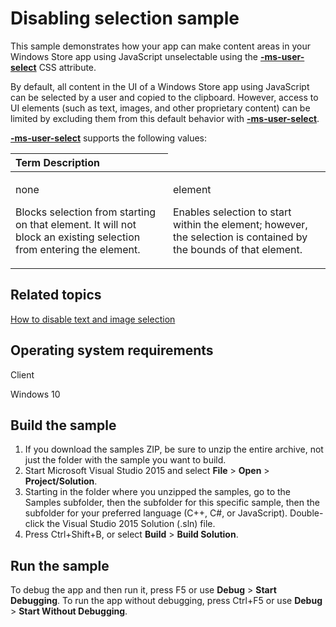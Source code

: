 <!---
  category: ControlsLayoutAndText
  samplefwlink: http://go.microsoft.com/fwlink/p/?LinkId=620618&clcid=0x409
--->

# Disabling selection sample

This sample demonstrates how your app can make content areas in your Windows Store app using JavaScript unselectable using the [**-ms-user-select**](http://msdn.microsoft.com/library/windows/apps/hh779846) CSS attribute.

By default, all content in the UI of a Windows Store app using JavaScript can be selected by a user and copied to the clipboard. However, access to UI elements (such as text, images, and other proprietary content) can be limited by excluding them from this default behavior with [**-ms-user-select**](http://msdn.microsoft.com/library/windows/apps/hh779846).

[**-ms-user-select**](http://msdn.microsoft.com/library/windows/apps/hh779846) supports the following values:

<table>
<colgroup>
<col width="50%" />
<col width="50%" />
</colgroup>
<thead>
<tr class="header">
<th align="left">Term
Description</th>
</tr>
</thead>
<tbody>
<tr class="odd">
<td align="left"><p>none</p>
<p>Blocks selection from starting on that element. It will not block an existing selection from entering the element.</p></td>
<td align="left"><p>element</p>
<p>Enables selection to start within the element; however, the selection is contained by the bounds of that element.</p></td>
</tr>
</tbody>
</table>

Related topics
--------------

[How to disable text and image selection](http://go.microsoft.com/fwlink/p/?linkid=272182)

Operating system requirements
-----------------------------

Client

Windows 10

Build the sample
----------------

1. If you download the samples ZIP, be sure to unzip the entire archive, not just the folder with the sample you want to build. 
2. Start Microsoft Visual Studio 2015 and select **File** \> **Open** \> **Project/Solution**.
3. Starting in the folder where you unzipped the samples, go to the Samples subfolder, then the subfolder for this specific sample, then the subfolder for your preferred language (C++, C#, or JavaScript). Double-click the Visual Studio 2015 Solution (.sln) file.
4. Press Ctrl+Shift+B, or select **Build** \> **Build Solution**.

Run the sample
--------------

To debug the app and then run it, press F5 or use **Debug** \> **Start Debugging**. To run the app without debugging, press Ctrl+F5 or use **Debug** \> **Start Without Debugging**.

